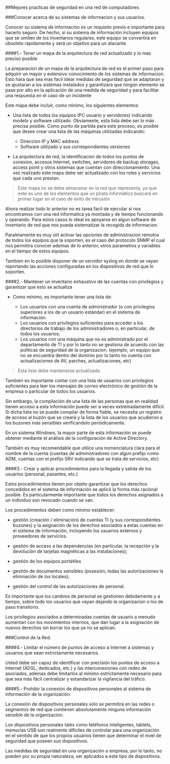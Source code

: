 ##Mejores practicas de seguridad en una red de computadores

###Conocer acerca de su sistemas de informacion y sus usuarios.

Conocer su sistema de información es un requisito previo e importante para hacerlo seguro. De hecho, si su sistema de información incluyen equipos que se omiten de los inventarios regulares, este equipo se convertirá en obsoleto rápidamente y será un objetivo para un atacante

####1.- Tener un mapa de la arquitectura de red actualizado y lo mas preciso posible

La preparacion de un mapa de la arquitectura de red es el primer paso para adquirir un mayor y extensivo conocimiento 
de los sistemas de informacion. Esto hara que sea mas facil idear medidas de seguridad que se adaptaran y se ajustaran a los sistemas instalados y garantizara que ningún elemento se pase por alto en la aplicación de una medida de seguridad y para facilitar una respuesta en el caso de un incidente

Este mapa debe incluir, como mínimo, los siguientes elementos:

  - Una lista de todos los equipos (PC usuario y servidores) indicando modelo y software utilizado. Obviamente, esta lista debe ser lo más precisa posible. Como punto de partida para este proceso, es posible que desee crear una lista de las máquinas utilizadas indicando:
   
    - Direccion IP y MAC address
    - Software utilizado y sus correspondientes versiones

  - La arquitectura de red, la identificacion de todos los puntos de conexion, accesos Internet, switches, servidores de backup
  storages, access point y otros sistemas que cuentan con direccionamiento. Una vez realizado este mapa debe ser actualizado con los roles y servicios que cada uno prestan.
  
> Este mapa no se debe almacenar en la red que representa, ya que este es uno de los elementos que un pirata informático buscará  en primer lugar en el caso de éxito de intrusión
  
Ahora realizar todo lo anterior no es tarea facil de ejecutar si nos encontramos con una red informatica ya montada y de tiempo funcionando y operando. Para estos casos lo ideal es apoyarse en algun software de inventario de red que nos pueda sistematizar la recogida de informacion.

Paralelamente es muy util activar las opciones de administracion remotos de todos los equipos que la soporten, es el caso del protocolo SNMP el cual nos permitira conocer ademas de lo anterior, otros parametros y variables en el tiempo de estos equipos.

Tambien en lo posible disponer de un servidor syslog en donde se vayan reportando las acciones configuradas en los dispositivos de red que lo soporten.

####2.- Mantener un inventario exhaustivo de las cuentas con privilegios y garantizar que esto se actualiza

- Como mínimo, es importante tener una lista de:

  - Los usuarios con una cuenta de administrador (o con privilegios superiores a los de un usuario estándar) en el sistema de información.
  - Los usuarios con privilegios suficientes para acceder a los directorios de trabajo de los administradores o, en particular, de todos los usuarios;
  - Los usuarios con una máquina que no es administrado por el departamento de TI y por lo tanto no se gestiona de acuerdo con las politicas de seguridad de la organizacion. (ejemplo, un equipo que no se encuentra dentro del dominio por lo tanto no cuenta con actualizaciones de AV, parches, actualizaciones, etc)
  
> Esta lista debe mantenerse actualizada.

También es importante contar con una lista de usuarios con privilegios suficientes para leer los mensajes de correo electrónico de gestión de la empresa o particular de todos los usuarios. 

Sin embargo, la compilación de una lista de las personas que en realidad tienen acceso a esta información puede ser a veces extremadamente difícil. Si dicha lista no se puede compilar de forma fiable, se necesita un registro de acceso al buzón que se creará y la lista de los usuarios que acudieron a los buzones más sensibles verificandolo periódicamente.

En un sistema Windows, la mayor parte de esta información se puede obtener mediante el análisis de la configuración de Active Directory.

También es muy recomendable que utilice una nomenclatura clara para el nombre de la cuenta (cuentas de administradores con algun prefijo como ADM, cuentas con el prefijo SRV indicando que se trata de servicios, etc)
  
####3.- Crear y aplicar procedimientos para la llegada y salida de los usuarios (personal, pasantes, etc.)


Estos procedimientos tienen por objeto garantizar que los derechos concedidos en el sistema de información se aplicó la forma más racional posible. Es particularmente importante que todos los derechos asignados a un individuo son revocado cuando se van. 

Los procedimientos deben como mínimo establecer:

  - gestión (creación / eliminación) de cuentas TI  (y sus correspondientes buzones) y la asignación de los derechos asociados a estas cuentas en el sistema de información, incluyendo los usuarios externos y proveedores de servicios.

  - gestión de acceso a las dependencias (en particular, la recepción y la devolución de tarjetas magnéticas a las instalaciones);

  - gestión de los equipos portátiles

  - gestión de documentos sensibles (posesión, todas las autorizaciones la eliminación de los locales);

  - gestión del control de las autorizaciones de personal.

Es importante que los cambios de personal se gestionen debidamente y a tiempo, sobre todo los usuarios que vayan dejando la organizacion o los de paso transitorio.

Los privilegios asociados a determinadas cuentas de usuario a menudo aumentan con los movimientos internos, que dan lugar a la asignación de nuevos derechos sin borrar los que ya no se aplican.

###Control de la Red.

####4.- Limitar el número de puntos de acceso a Internet a sistemas y usuarios que sean extrictamente necesarios.

Usted debe ser capaz de identificar con precisión los puntos de acceso a Internet (ADSL, dedicados, etc.) y las interconexiones con redes de asociados, ademas debe limitarlos al mínimo estrictamente necesario para que sea más fácil centralizar y estandarizar la vigilancia del tráfico.

####5.- Prohibir la conexión de dispositivos personales al sistema de información de la organización.

La conexión de dispositivos personales sólo se permitirá en las redes o segmentos de red que contienen absolutamente ninguna información sensible de la organizacion.

Los dispositivos personales tales como teléfonos inteligentes, tablets, memorias USB son realmente difíciles de controlar para una organización en el sentido de que los propios usuarios tienen que  determinar el nivel de seguridad que poseen sus dispositivos.

Las medidas de seguridad en una organización o empresa, por lo tanto, no pueden por su propia naturaleza, ser aplicados a este tipo de dispositivos.
